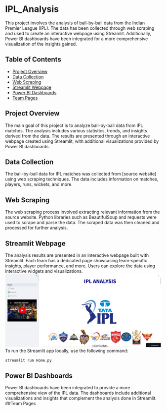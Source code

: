 # IPL_Analysis

This project involves the analysis of ball-by-ball data from the Indian Premier League (IPL). The data has been collected through web scraping and used to create an interactive webpage using Streamlit. Additionally, Power BI dashboards have been integrated for a more comprehensive visualization of the insights gained.

## Table of Contents
- [Project Overview](#project-overview)
- [Data Collection](#data-collection)
- [Web Scraping](#web-scraping)
- [Streamlit Webpage](#streamlit-webpage)
- [Power BI Dashboards](#power-bi-dashboards)
- [Team Pages](#team-pages)

## Project Overview

The main goal of this project is to analyze ball-by-ball data from IPL matches. The analysis includes various statistics, trends, and insights derived from the data. The results are presented through an interactive webpage created using Streamlit, with additional visualizations provided by Power BI dashboards.

## Data Collection

The ball-by-ball data for IPL matches was collected from [source website] using web scraping techniques. The data includes information on matches, players, runs, wickets, and more.

## Web Scraping

The web scraping process involved extracting relevant information from the source website. Python libraries such as BeautifulSoup and requests were used to scrape and parse the data. The scraped data was then cleaned and processed for further analysis.

## Streamlit Webpage

The analysis results are presented in an interactive webpage built with Streamlit. Each team has a dedicated page showcasing team-specific insights, player performance, and more. Users can explore the data using interactive widgets and visualizations.
![](/ScreenShots/ipl1.png)
To run the Streamlit app locally, use the following command:

```bash
streamlit run Home.py
```
## Power BI Dashboards

Power BI dashboards have been integrated to provide a more comprehensive view of the IPL data. The dashboards include additional visualizations and insights that complement the analysis done in Streamlit.
##Team Pages

